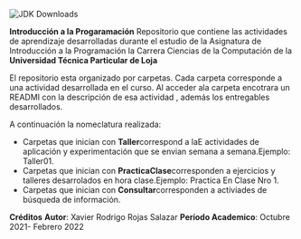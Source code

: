 ![JDK Downloads](https://alumni.utpl.edu.ec/sites/default/files/logo.png)

**Introducción a la Progaramación**
Repositorio que contiene las actividades  de aprendizaje desarrolladas  durante el estudio de la Asignatura de Introducción a la  Programación   la Carrera Ciencias de la Computación de la **Universidad Técnica Particular de Loja**

El repositorio esta organizado por carpetas. Cada carpeta  corresponde a una actividad desarrollada en el curso. Al acceder ala carpeta  encotrara un READMI  con la descripción de esa actividad , además los entregables  desarrollados.

A continuación la nomeclatura realizada:

* Carpetas que inician con **Taller**correspond a laE actividades de aplicación y experimentación que se envian semana a semana.Ejemplo: Taller01.
* Carpetas que inician con **PracticaClase**corresponden a ejercicios y talleres desarrolados en hora clase.Ejemplo: Practica  En Clase Nro 1.
* Carpetas que inician con **Consultar**corresponden a activiades de búsqueda  de información.

__Créditos__
__Autor__: Xavier Rodrigo Rojas  Salazar
__Período Academico__: Octubre 2021- Febrero 2022
